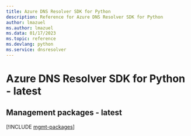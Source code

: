 ```yaml
---
title: Azure DNS Resolver SDK for Python
description: Reference for Azure DNS Resolver SDK for Python
author: lmazuel
ms.author: lmazuel
ms.data: 01/17/2023
ms.topic: reference
ms.devlang: python
ms.service: dnsresolver
---
```

# Azure DNS Resolver SDK for Python - latest

## Management packages - latest
[!INCLUDE [mgmt-packages](dns-resolver-mgmt-index.md)]
